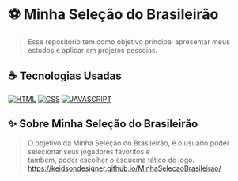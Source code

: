 # ⚽ Minha Seleção do Brasileirão

> Esse repositório tem como objetivo principal apresentar meus estudos e aplicar em projetos pessoias.

## ☕ Tecnologias Usadas

[![HTML](https://img.shields.io/badge/html%20-%23323330.svg?&style=for-the-badge&logo=html&logoColor=black&color=FF8000)](https://github.com/iuricode/ensinando-frontend/blob/main/modulos/html/html.br.md)
[![CSS](https://img.shields.io/badge/css%20-%23323330.svg?&style=for-the-badge&logo=css&logoColor=black&color=2E64FE)](https://github.com/iuricode/ensinando-frontend/blob/main/modulos/css/CSS.br.md)
[![JAVASCRIPT](https://img.shields.io/badge/javascript%20-%23323330.svg?&style=for-the-badge&logo=css&logoColor=black&color=FFFF00)](#)

## ✨ Sobre Minha Seleção do Brasileirão
> O objetivo da Minha Seleção do Brasileirão, é o usuário poder selecionar seus jogadores favoritos e<br>
também, poder escolher o esquema tático de jogo.
https://keidsondesigner.github.io/MinhaSelecaoBrasileirao/
